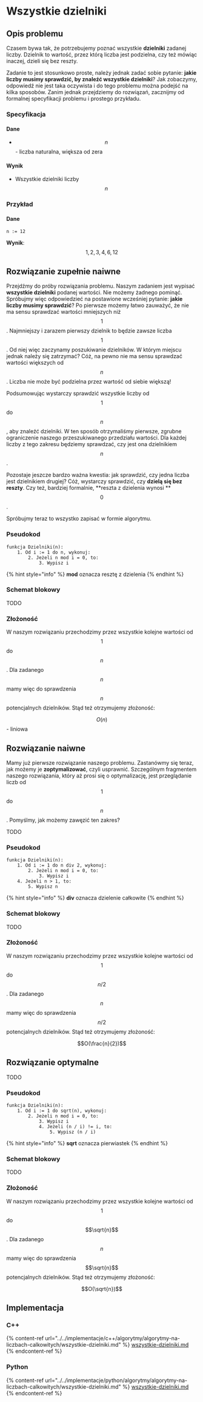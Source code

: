 # Wszystkie dzielniki

## Opis problemu

Czasem bywa tak, że potrzebujemy poznać wszystkie **dzielniki** zadanej liczby. Dzielnik to wartość, przez którą liczba jest podzielna, czy też mówiąc inaczej, dzieli się bez reszty.

Zadanie to jest stosunkowo proste, należy jednak zadać sobie pytanie: **jakie liczby musimy sprawdzić, by znaleźć wszystkie dzielniki**? Jak zobaczymy, odpowiedź nie jest taka oczywista i do tego problemu można podejść na kilka sposobów. Zanim jednak przejdziemy do rozwiązań, zacznijmy od formalnej specyfikacji problemu i prostego przykładu.

### Specyfikacja

#### Dane

* $$n$$ - liczba naturalna, większa od zera

#### Wynik

* Wszystkie dzielniki liczby $$n$$ 

### Przykład

#### Dane

```
n := 12
```

**Wynik**: $$1,2,3,4,6,12$$ 

## Rozwiązanie zupełnie naiwne

Przejdźmy do próby rozwiązania problemu. Naszym zadaniem jest wypisać **wszystkie dzielniki** podanej wartości. Nie możemy żadnego pominąć. Spróbujmy więc odpowiedzieć na postawione wcześniej pytanie: **jakie liczby musimy sprawdzić**? Po pierwsze możemy łatwo zauważyć, że nie ma sensu sprawdzać wartości mniejszych niż $$1$$ . Najmniejszy i zarazem pierwszy dzielnik to będzie zawsze liczba $$1$$ . Od niej więc zaczynamy poszukiwanie dzielników. W którym miejscu jednak należy się zatrzymać? Cóż, na pewno nie ma sensu sprawdzać wartości większych od $$n$$. Liczba nie może być podzielna przez wartość od siebie większą!

Podsumowując wystarczy sprawdzić wszystkie liczby od $$1$$ do $$n$$, aby znaleźć dzielniki. W ten sposób otrzymaliśmy pierwsze, zgrubne ograniczenie naszego przeszukiwanego przedziału wartości. Dla każdej liczby z tego zakresu będziemy sprawdzać, czy jest ona dzielnikiem $$n$$.

Pozostaje jeszcze bardzo ważna kwestia: jak sprawdzić, czy jedna liczba jest dzielnikiem drugiej? Cóż, wystarczy sprawdzić, czy **dzielą się bez reszty**. Czy też, bardziej formalnie, **reszta z dzielenia wynosi **$$0$$.

Spróbujmy teraz to wszystko zapisać w formie algorytmu.

### Pseudokod

```
funkcja Dzielniki(n):
    1. Od i := 1 do n, wykonuj:
        2. Jeżeli n mod i = 0, to:
            3. Wypisz i
```

{% hint style="info" %}
**mod** oznacza resztę z dzielenia
{% endhint %}

### Schemat blokowy

TODO

### Złożoność

W naszym rozwiązaniu przechodzimy przez wszystkie kolejne wartości od $$1$$ do $$n$$. Dla zadanego $$n$$ mamy więc do sprawdzenia $$n$$ potencjalnych dzielników. Stąd też otrzymujemy złożoność:

$$O(n)$$ - liniowa

## Rozwiązanie naiwne

Mamy już pierwsze rozwiązanie naszego problemu. Zastanówmy się teraz, jak możemy je **zoptymalizować**, czyli usprawnić. Szczególnym fragmentem naszego rozwiązania, który aż prosi się o optymalizację, jest przeglądanie liczb od $$1$$ do $$n$$. Pomyślmy, jak możemy zawęzić ten zakres?

TODO

### Pseudokod

```
funkcja Dzielniki(n):
    1. Od i := 1 do n div 2, wykonuj:
        2. Jeżeli n mod i = 0, to:
            3. Wypisz i
    4. Jeżeli n > 1, to:
        5. Wypisz n
```

{% hint style="info" %}
**div** oznacza dzielenie całkowite
{% endhint %}

### Schemat blokowy

TODO

### Złożoność

W naszym rozwiązaniu przechodzimy przez wszystkie kolejne wartości od $$1$$ do $$n/2$$ . Dla zadanego $$n$$ mamy więc do sprawdzenia $$n/2$$ potencjalnych dzielników. Stąd też otrzymujemy złożoność:

$$O(\frac{n}{2})$$

## Rozwiązanie optymalne

TODO

### Pseudokod

```
funkcja Dzielniki(n):
    1. Od i := 1 do sqrt(n), wykonuj:
        2. Jeżeli n mod i = 0, to:
            3. Wypisz i
            4. Jeżeli (n / i) != i, to:
                5. Wypisz (n / i)
```

{% hint style="info" %}
**sqrt** oznacza pierwiastek
{% endhint %}

### Schemat blokowy

TODO

### Złożoność

W naszym rozwiązaniu przechodzimy przez wszystkie kolejne wartości od $$1$$ do $$\sqrt{n}$$ . Dla zadanego $$n$$ mamy więc do sprawdzenia $$\sqrt{n}$$ potencjalnych dzielników. Stąd też otrzymujemy złożoność:

$$O(\sqrt{n})$$

## Implementacja

### C++

{% content-ref url="../../implementacje/c++/algorytmy/algorytmy-na-liczbach-calkowitych/wszystkie-dzielniki.md" %}
[wszystkie-dzielniki.md](../../implementacje/c++/algorytmy/algorytmy-na-liczbach-calkowitych/wszystkie-dzielniki.md)
{% endcontent-ref %}

### Python

{% content-ref url="../../implementacje/python/algorytmy/algorytmy-na-liczbach-calkowitych/wszystkie-dzielniki.md" %}
[wszystkie-dzielniki.md](../../implementacje/python/algorytmy/algorytmy-na-liczbach-calkowitych/wszystkie-dzielniki.md)
{% endcontent-ref %}
